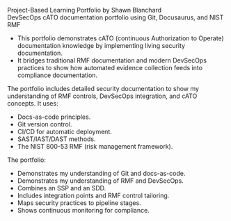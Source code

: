 Project-Based Learning Portfolio by Shawn Blanchard<br>
DevSecOps cATO documentation portfolio using Git, Docusaurus, and NIST RMF<br>

- This portfolio demonstrates cATO (continuous Authorization to Operate) documentation knowledge by implementing living security documentation. 
- It bridges traditional RMF documentation and modern DevSecOps practices to show how automated evidence collection feeds into compliance documentation.<br> 

The portfolio includes detailed security documentation to show my understanding of RMF controls, DevSecOps integration, and cATO concepts. It uses:<br>
- Docs-as-code principles.<br>
- Git version control.<br>
- CI/CD for automatic deployment.<br>
- SAST/IAST/DAST methods.<br>
- The NIST 800-53 RMF (risk management framework).<br> 

The portfolio:<br>
- Demonstrates my understanding of Git and docs-as-code.<br>
- Demonstrates my understanding of RMF and DevSecOps.<br>
- Combines an SSP and an SDD.<br>
- Includes integration points and RMF control tailoring.<br>
- Maps security practices to pipeline stages.<br>
- Shows continuous monitoring for compliance.<br>

